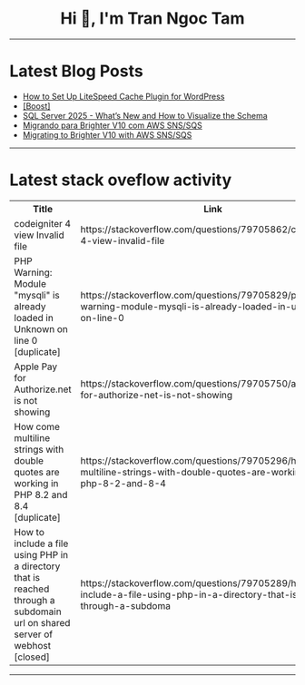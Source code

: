 <h1 align="center">Hi 👋, I'm Tran Ngoc Tam</h1>

---

# Latest Blog Posts 
<!-- BLOG-POST-LIST:START -->
- [How to Set Up LiteSpeed Cache Plugin for WordPress](https://dev.to/serveravatar/how-to-set-up-litespeed-cache-plugin-for-wordpress-4l4c)
- [[Boost]](https://dev.to/hadil/-1e0)
- [SQL Server 2025 - What’s New and How to Visualize the Schema](https://dev.to/roxana_haidiner/sql-server-2025-whats-new-and-how-to-visualize-the-schema-5951)
- [Migrando para Brighter V10 com AWS SNS/SQS](https://dev.to/actor-dev/migrando-para-brighter-v10-com-aws-snssqs-595m)
- [Migrating to Brighter V10 with AWS SNS/SQS](https://dev.to/actor-dev/migrating-to-brighter-v10-with-aws-snssqs-4f9f)
<!-- BLOG-POST-LIST:END -->

---

# Latest stack oveflow activity
<table>
  <tr><th>Title</th><th>Link</th></tr>
  <!-- STACKOVERFLOW:START --><tr><td>codeigniter 4 view Invalid file</td><td>https://stackoverflow.com/questions/79705862/codeigniter-4-view-invalid-file</td></tr><tr><td>PHP Warning: Module &quot;mysqli&quot; is already loaded in Unknown on line 0 [duplicate]</td><td>https://stackoverflow.com/questions/79705829/php-warning-module-mysqli-is-already-loaded-in-unknown-on-line-0</td></tr><tr><td>Apple Pay for Authorize.net is not showing</td><td>https://stackoverflow.com/questions/79705750/apple-pay-for-authorize-net-is-not-showing</td></tr><tr><td>How come multiline strings with double quotes are working in PHP 8.2 and 8.4 [duplicate]</td><td>https://stackoverflow.com/questions/79705296/how-come-multiline-strings-with-double-quotes-are-working-in-php-8-2-and-8-4</td></tr><tr><td>How to include a file using PHP in a directory that is reached through a subdomain url on shared server of webhost [closed]</td><td>https://stackoverflow.com/questions/79705289/how-to-include-a-file-using-php-in-a-directory-that-is-reached-through-a-subdoma</td></tr><!-- STACKOVERFLOW:END -->
</table>

---


